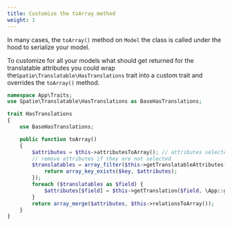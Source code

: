 ```yaml
---
title: Customize the toArray method
weight: 1
---
```


In many cases, the `toArray()` method on `Model` the class is called under the hood to serialize your model.

To customize for all your models what should get returned for the translatable attributes you could wrap the`Spatie\Translatable\HasTranslations` trait into a custom trait and overrides the `toArray()` method.

```php
namespace App\Traits;
use Spatie\Translatable\HasTranslations as BaseHasTranslations;

trait HasTranslations
{
    use BaseHasTranslations;

    public function toArray()
    {
        $attributes = $this->attributesToArray(); // attributes selected by the query
        // remove attributes if they are not selected
        $translatables = array_filter($this->getTranslatableAttributes(), function ($key) use ($attributes) {
            return array_key_exists($key, $attributes);
        });
        foreach ($translatables as $field) {
            $attributes[$field] = $this->getTranslation($field, \App::getLocale());
        }
        return array_merge($attributes, $this->relationsToArray());
    }
}
```
